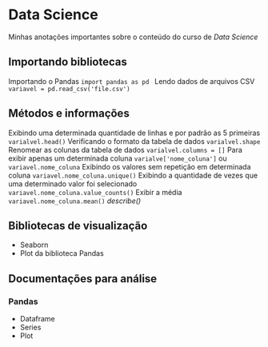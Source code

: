 # Data Science
Minhas anotações importantes sobre o conteúdo do curso de *Data Science*

## Importando bibliotecas
Importando o Pandas ```import pandas as pd ```
Lendo dados de arquivos CSV ```variavel = pd.read_csv('file.csv')```

## Métodos e informações
Exibindo uma determinada quantidade de linhas e por padrão as 5 primeiras ```varialvel.head()```
Verificando o formato da tabela de dados ```varialvel.shape```
Renomear as colunas da tabela de dados ```varialvel.columns = []```
Para exibir apenas um determinada coluna ```varialve['nome_coluna']``` ou ```variavel.nome_coluna```
Exibindo os valores sem repetição em determinada coluna ```variavel.nome_coluna.unique()```
Exibindo a quantidade de vezes que uma determinado valor foi selecionado ```variavel.nome_coluna.value_counts()```
Exibir a média ```variavel.nome_coluna.mean()```
*describe()*

## Bibliotecas de visualização
- Seaborn
- Plot da biblioteca Pandas

## Documentações para análise
### Pandas
- Dataframe
- Series
- Plot